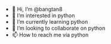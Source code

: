 - 👋 Hi, I’m @bangtan8
- 👀 I’m interested in python
- 🌱 I’m currently learning python
- 💞️ I’m looking to collaborate on python
- 📫 How to reach me via python

<!---
pleaseshine/pleaseshine is a ✨ special ✨ repository because its `README.md` (this file) appears on your GitHub profile.
You can click the Preview link to take a look at your changes.
--->
